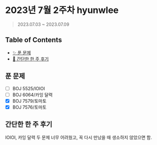 # 2023년 7월 2주차 hyunwlee

> 2023.07.03 ~ 2023.07.09

## Table of Contents

- [✨ 푼 문제](#푼-문제)
- [🤔 간단한 한 주 후기](#간단한-한-주-후기)

## 푼 문제

<!-- 📕 백준 : BOJ 문제번호/문제제목 e.g. BOJ 2577/숫자의 개수 -->
<!-- 📗 프로그래머스 : PRO 문제번호/문제제목 e.g. PRO 120812/최빈값 구하기 -->
<!-- 백준허브를 사용하시면 프로그래머스의 문제번호도 확인하실 수 있습니다 -->

- [ ] BOJ 5525/IOIOI
- [ ] BOJ 6064/카잉 달력
- [x] BOJ 7579/토마토
- [x] BOJ 7576/토마토

## 간단한 한 주 후기

<!-- 한 주 후기를 간단하게 작성해주세요 ! -->

IOIOI, 카잉 달력 두 문제 너무 어려웠고, 꼭 다시 만났을 때 생소하지 않았으면 함.

